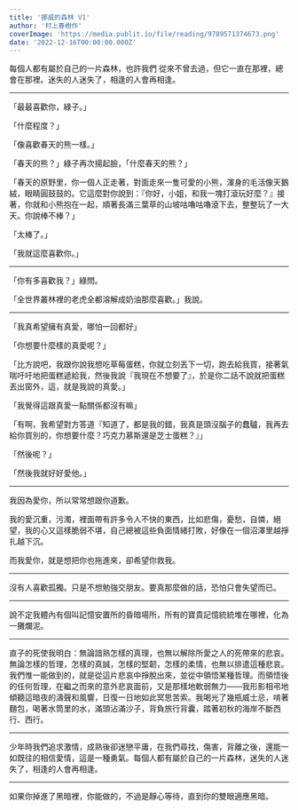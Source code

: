 ```yaml
---
title: '挪威的森林 V1'
author: '村上春樹作'
coverImage: 'https://media.publit.io/file/reading/9789571374673.png'
date: '2022-12-16T00:00:00.000Z'
---
```


每個人都有屬於自己的一片森林，也許我們 從來不曾去過，但它一直在那裡，總會在那裡。迷失的人迷失了，相逢的人會再相逢。

---

「最最喜歡你，綠子。」

「什麼程度？」

「像喜歡春天的熊一樣。」

「春天的熊？」綠子再次揚起臉，「什麼春天的熊？」

「春天的原野里，你一個人正走著，對面走來一隻可愛的小熊，渾身的毛活像天鵝絨，眼睛圓鼓鼓的。它這麼對你說到：『你好，小姐，和我一塊打滾玩好麼？』接著，你就和小熊抱在一起，順著長滿三葉草的山坡咕嚕咕嚕滾下去，整整玩了一大天。你說棒不棒？」

「太棒了。」

「我就這麼喜歡你。」

---

「你有多喜歡我？」綠問。

「全世界叢林裡的老虎全都溶解成奶油那麼喜歡。」我說。

---

「我真希望擁有真愛，哪怕一回都好」

「你想要什麼樣的真愛呢？」

「比方說吧，我跟你說我想吃草莓蛋糕，你就立刻丟下一切，跑去給我買，接著氣喘吁吁地把蛋糕遞給我，然後我說『我現在不想要了』，於是你二話不說就把蛋糕丟出窗外，這，就是我說的真愛。」

「我覺得這跟真愛一點關係都沒有嘛」

「有啊，我希望對方答道『知道了，都是我的錯，我真是頭沒腦子的蠢驢，我再去給你買別的，你想要什麼？巧克力慕斯還是芝士蛋糕？』」

「然後呢？」

「然後我就好好愛他。」

---

我因為愛你，所以常常想跟你道歉。

我的愛沉重，污濁，裡面帶有許多令人不快的東西，比如悲傷，憂愁，自憐，絕望，我的心又這樣脆弱不堪，自己總被這些負面情緒打敗，好像在一個沼澤里越掙扎越下沉。

而我愛你，就是想把你也拖進來，卻希望你救我。

---

沒有人喜歡孤獨。只是不想勉強交朋友。要真那麼做的話，恐怕只會失望而已。

---

說不定我體內有個叫記憶安置所的昏暗場所，所有的寶貴記憶統統堆在哪裡，化為一攤爛泥。

---

直子的死使我明白：無論諳熟怎樣的真理，也無以解除所愛之人的死帶來的悲哀。無論怎樣的哲理，怎樣的真誠，怎樣的堅韌，怎樣的柔情，也無以排遣這種悲哀。我們惟一能做到的，就是從這片悲哀中掙脫出來，並從中領悟某種哲理。而領悟後的任何哲理，在繼之而來的意外悲哀面前，又是那樣地軟弱無力——我形影相弔地傾聽這暗夜的濤聲和風響，日復一日地如此冥思苦索。我喝光了幾瓶威士忌，啃著麵包，喝著水筒里的水，滿頭沾滿沙子，背負旅行背囊，踏著初秋的海岸不斷西行、西行。

---

少年時我們追求激情，成熟後卻迷戀平庸，在我們尋找，傷害，背離之後，還能一如既往的相信愛情，這是一種勇氣。每個人都有屬於自己的一片森林，迷失的人迷失了，相逢的人會再相逢。

---

如果你掉進了黑暗裡，你能做的，不過是靜心等待，直到你的雙眼適應黑暗。
